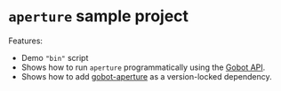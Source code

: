 # `aperture` sample project

Features:

- Demo `"bin"` script
- Shows how to run `aperture` programmatically using the [Gobot API](https://github.com/benallfree/gobot/tree/v1.0.0-alpha.34/docs/readme.md).
- Shows how to add [gobot-aperture](https://www.npmjs.com/package/gobot-aperture) as a version-locked dependency.
